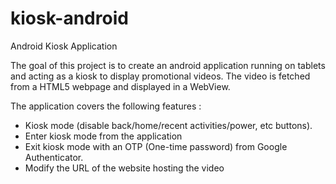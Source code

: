 # kiosk-android
Android Kiosk Application

The goal of this project is to create an android application running on tablets and acting as a kiosk to display promotional videos.
The video is fetched from a HTML5 webpage and displayed in a WebView.

The application covers the following features :

- Kiosk mode (disable back/home/recent activities/power, etc buttons). 
- Enter kiosk mode from the application
- Exit kiosk mode with an OTP (One-time password) from Google Authenticator.
- Modify the URL of the website hosting the video

